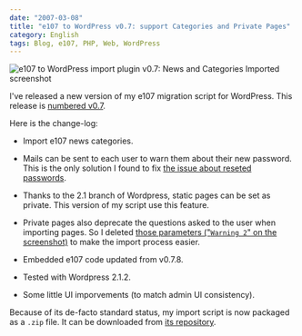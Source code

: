 ```yaml
---
date: "2007-03-08"
title: "e107 to WordPress v0.7: support Categories and Private Pages"
category: English
tags: Blog, e107, PHP, Web, WordPress
---
```


![e107 to WordPress import plugin v0.7: News and Categories Imported screenshot]({attach}e107-to-wordpress-v07-news-and-category-imported1.png)

I've released a new version of my e107 migration script for WordPress. This release is [numbered v0.7](https://wordpress.org/extend/plugins/e107-importer/).

Here is the change-log:

  * Import e107 news categories.

  * Mails can be sent to each user to warn them about their new password. This is the only solution I found to fix [the issue about reseted passwords](https://kevin.deldycke.com/2006/11/wordpress-to-e107-v06-better-content-rendering-and-extended-news-support/#comment-2422).

  * Thanks to the 2.1 branch of Wordpress, static pages can be set as private. This version of my script use this feature.

  * Private pages also deprecate the questions asked to the user when importing pages. So I deleted [those parameters ("`Warning 2`" on the screenshot)]({attach}e107-to-wordpress-v05.png) to make the import process easier.

  * Embedded e107 code updated from v0.7.8.

  * Tested with Wordpress 2.1.2.

  * Some little UI imporvements (to match admin UI consistency).

Because of its de-facto standard status, my import script is now packaged as a `.zip` file. It can be downloaded from [its repository](https://github.com/kdeldycke/e107-importer).

